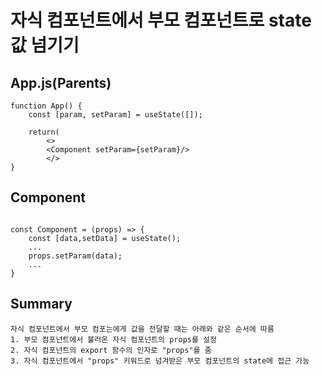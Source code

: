 # 자식 컴포넌트에서 부모 컴포넌트로 state 값 넘기기

## App.js(Parents)
```
function App() {
    const [param, setParam] = useState([]);

    return(
        <>
        <Component setParam={setParam}/>
        </>
}
```

## Component
```

const Component = (props) => {
    const [data,setData] = useState();
    ...
    props.setParam(data);
    ...
}
```
## Summary
```
자식 컴포넌트에서 부모 컴포는에게 값을 전달할 때는 아래와 같은 순서에 따름
1. 부모 컴포넌트에서 불러온 자식 컴포넌트의 props를 설정
2. 자식 컴포넌트의 export 함수의 인자로 "props"를 줌
3. 자식 컴포넌트에서 "props" 키워드로 넘겨받은 부모 컴포넌트의 state에 접근 가능
```